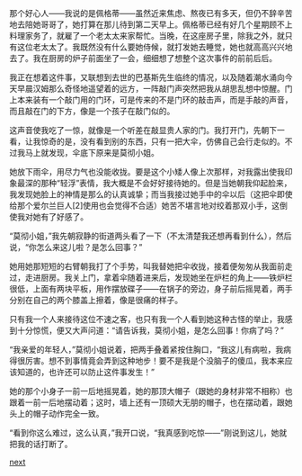
那个好心人——我说的是佩格蒂——虽然近来焦虑、熬夜已有多天，但仍不辞辛苦地去陪她哥哥了，她打算在那儿待到第二天早上。佩格蒂已经有好几个星期顾不上料理家务了，就雇了一个老太太来家帮忙。当晚，在这座房子里，除我之外，就只有这位老太太了。我既然没有什么要她侍候，就打发她去睡觉，她也就高高兴兴地去了。我在厨房的炉子前面坐了一会，细细想了想整个这次事件的前前后后。

我正在想着这件事，又联想到去世的巴基斯先生临终的情况，以及随着潮水涌向今天早晨汉姆那么奇怪地遥望着的远方，一阵敲门声突然把我从胡思乱想中惊醒。门上本来装有一个敲门用的门环，可是传来的不是门环的敲击声，而是手敲的声音，而且敲在门的下方，像是一个孩子在敲门似的。

这声音使我吃了一惊，就像是一个听差在敲显贵人家的门。我打开门，先朝下一看，让我惊奇的是，没有看到别的东西，只有一把大伞，仿佛自己会行走似的。不过我马上就发现，伞底下原来是莫彻小姐。

她放下雨伞，用尽力气也没能收拢。要是这个小矮人像上次那样，对我露出使我印象最深的那种“轻浮”表情，我大概是不会好好接待她的。但是当她朝我仰起脸来，我发现她脸上的神情是那么的认真诚挚；而当我接过她手中的伞以后（这把伞即使给那个爱尔兰巨人[2]使用也会觉得不合适）她苦不堪言地对绞着那双小手，这倒使我对她有了好感了。

“莫彻小姐，”我先朝寂静的街道两头看了一下（不太清楚我还想再看到什么），然后说，“你怎么来这儿啦？是怎么回事？”

她用她那短短的右臂朝我打了个手势，叫我替她把伞收拢，接着便匆匆从我面前走过，走进厨房。我关上门，拿着伞随着进来后，发现她坐在炉栏的角上——铁炉栏很低，上面有两块平板，用作摆放碟子——在锅子的旁边，身子前后摇晃着，两手分别在自己的两个膝盖上擦着，像是很痛的样子。

只有我一个人来接待这位不速之客，也只有我一个人看到她这种古怪的举止，我感到十分惊慌，便又大声问道：“请告诉我，莫彻小姐，是怎么回事！你病了吗？”

“我亲爱的年轻人，”莫彻小姐说着，把两手叠着紧按住胸口，“我这儿有病啦，我病得很厉害。想不到事情竟会弄到这种地步！要不是我是个没脑子的傻瓜，我本来应该知道的，也许还可以防止这件事发生！”

她的那个小身子一前一后地摇晃着，她的那顶大帽子（跟她的身材非常不相称）也跟着一前一后地摆动着；这时，墙上还有一顶硕大无朋的帽子，也在摆动着，跟她头上的帽子动作完全一致。

“看到你这么难过，这么认真，”我开口说，“我真感到吃惊——”刚说到这儿，她就把我的话打断了。

[next](page412.md)